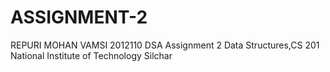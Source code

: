 # ASSIGNMENT-2
REPURI MOHAN VAMSI 2012110 DSA Assignment 2 Data Structures,CS 201 National Institute of Technology Silchar
